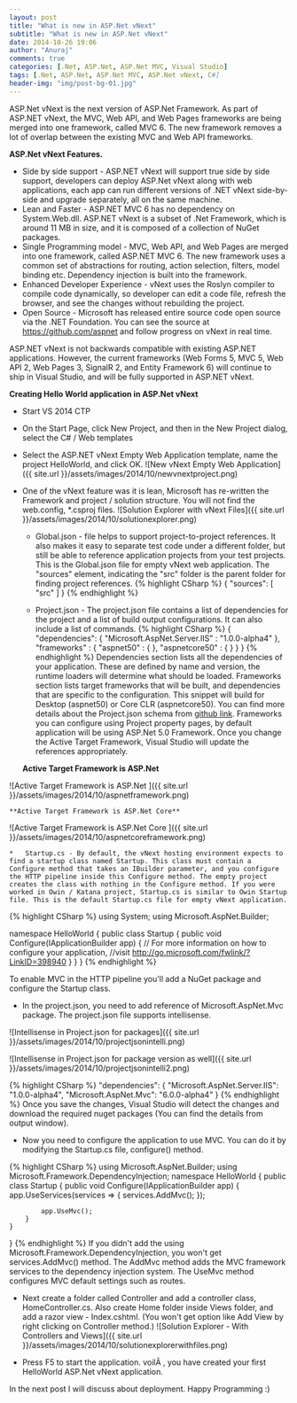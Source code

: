 ```yaml
---
layout: post
title: "What is new in ASP.Net vNext"
subtitle: "What is new in ASP.Net vNext"
date: 2014-10-26 19:06
author: "Anuraj"
comments: true
categories: [.Net, ASP.Net, ASP.Net MVC, Visual Studio]
tags: [.Net, ASP.Net, ASP.Net MVC, ASP.Net vNext, C#]
header-img: "img/post-bg-01.jpg"
---
```

ASP.Net vNext is the next version of ASP.Net Framework. As part of ASP.NET vNext, the MVC, Web API, and Web Pages frameworks are being merged into one framework, called MVC 6. The new framework removes a lot of overlap between the existing MVC and Web API frameworks. 

**ASP.Net vNext Features.**


*   Side by side support - ASP.NET vNext will support true side by side support, developers can deploy ASP.Net vNext along with web applications, each app can run different versions of .NET vNext side-by-side and upgrade separately, all on the same machine.
*   Lean and Faster - ASP.NET MVC 6 has no dependency on System.Web.dll. ASP.NET vNext is a subset of .Net Framework, which is around 11 MB in size, and it is composed of a collection of NuGet packages.
*   Single Programming model - MVC, Web API, and Web Pages are merged into one framework, called ASP.NET MVC 6. The new framework uses a common set of abstractions for routing, action selection, filters, model binding etc. Dependency injection is built into the framework.
*   Enhanced Developer Experience - vNext uses the Roslyn compiler to compile code dynamically, so developer can edit a code file, refresh the browser, and see the changes without rebuilding the project.
*   Open Source - Microsoft has released entire source code open source via the .NET Foundation. You can see the source at https://github.com/aspnet and follow progress on vNext in real time.

ASP.NET vNext is not backwards compatible with existing ASP.NET applications. However, the current frameworks (Web Forms 5, MVC 5, Web API 2, Web Pages 3, SignalR 2, and Entity Framework 6) will continue to ship in Visual Studio, and will be fully supported in ASP.NET vNext.

**Creating Hello World application in ASP.Net vNext**


*   Start VS 2014 CTP
*   On the Start Page, click New Project, and then in the New Project dialog, select the C# / Web templates
*   Select the ASP.NET vNext Empty Web Application template, name the project HelloWorld, and click OK.
![New vNext Empty Web Application]({{ site.url }}/assets/images/2014/10/newvnextproject.png)

*   One of the vNext feature was it is lean, Microsoft has re-written the Framework and project / solution structure. You will not find the web.config, *.csproj files. 
![Solution Explorer with vNext Files]({{ site.url }}/assets/images/2014/10/solutionexplorer.png)


    *   Global.json - file helps to support project-to-project references. It also makes it easy to separate test code under a different folder, but still be able to reference application projects from your test projects. This is the Global.json file for empty vNext web application. The "sources" element, indicating the "src" folder is the parent folder for finding project references.
{% highlight CSharp %}
{
    "sources": [ "src" ]
}
{% endhighlight %}

    *   Project.json - The project.json file contains a list of dependencies for the project and a list of build output configurations. It can also include a list of commands. 
{% highlight CSharp %}
{
    "dependencies": {
        "Microsoft.AspNet.Server.IIS" : "1.0.0-alpha4"
    },
    "frameworks" : {
        "aspnet50" : { },
        "aspnetcore50" : { }
    }
}
{% endhighlight %}
Dependencies section lists all the dependencies of your application. These are defined by name and version, the runtime loaders will determine what should be loaded. Frameworks section lists target frameworks that will be built, and dependencies that are specific to the configuration. This snippet will build for Desktop (aspnet50) or Core CLR (aspnetcore50). You can find more details about the Project.json schema from [github link](https://github.com/aspnet/Home/wiki/Project.json-file). Frameworks you can configure using Project property pages, by default application will be using ASP.Net 5.0 Framework. Once you change the Active Target Framework, Visual Studio will update the references appropriately.

    **Active Target Framework is ASP.Net**

![Active Target Framework is ASP.Net ]({{ site.url }}/assets/images/2014/10/aspnetframework.png)

    **Active Target Framework is ASP.Net Core**

![Active Target Framework is ASP.Net Core ]({{ site.url }}/assets/images/2014/10/aspnetcoreframework.png)

    *   Startup.cs - By default, the vNext hosting environment expects to find a startup class named Startup. This class must contain a Configure method that takes an IBuilder parameter, and you configure the HTTP pipeline inside this Configure method. The empty project creates the class with nothing in the Configure method. If you were worked in Owin / Katana project, Startup.cs is similar to Owin Startup file. This is the default Startup.cs file for empty vNext application.
{% highlight CSharp %}
using System;
using Microsoft.AspNet.Builder;

namespace HelloWorld
{
    public class Startup
    {
        public void Configure(IApplicationBuilder app)
        {
            // For more information on how to configure your application, 
            //visit http://go.microsoft.com/fwlink/?LinkID=398940
        }
    }
}
{% endhighlight %}

To enable MVC in the HTTP pipeline you'll add a NuGet package and configure the Startup class.


*   In the project.json, you need to add reference of Microsoft.AspNet.Mvc package. The project.json file supports intellisense. 

![Intellisense in Project.json for packages]({{ site.url }}/assets/images/2014/10/projectjsonintelli.png)

![Intellisense in Project.json for package version as well]({{ site.url }}/assets/images/2014/10/projectjsonintelli2.png)

{% highlight CSharp %}
"dependencies": {
    "Microsoft.AspNet.Server.IIS": "1.0.0-alpha4",
    "Microsoft.AspNet.Mvc": "6.0.0-alpha4"
}
{% endhighlight %}
Once you save the changes, Visual Studio will detect the changes and download the required nuget packages (You can find the details from output window).

*   Now you need to configure the application to use MVC. You can do it by modifying the Startup.cs file, configure() method. 

{% highlight CSharp %}
using Microsoft.AspNet.Builder;
using Microsoft.Framework.DependencyInjection;
namespace HelloWorld
{
    public class Startup
    {
        public void Configure(IApplicationBuilder app)
        {
            app.UseServices(services =>
            {
                services.AddMvc();
            });

            app.UseMvc();
        }
    }
}
{% endhighlight %}
If you didn't add the using Microsoft.Framework.DependencyInjection, you won't get services.AddMvc() method. The AddMvc method adds the MVC framework services to the dependency injection system. The UseMvc method configures MVC default settings such as routes.

*   Next create a folder called Controller and add a controller class, HomeController.cs. Also create Home folder inside Views folder, and add a razor view - Index.cshtml. (You won't get option like Add View by right clicking on Controller method.)
![Solution Explorer - With Controllers and Views]({{ site.url }}/assets/images/2014/10/solutionexplorerwithfiles.png)

*   Press F5 to start the application. voilÃ , you have created your first HelloWorld ASP.Net vNext application.

In the next post I will discuss about deployment. Happy Programming :)
